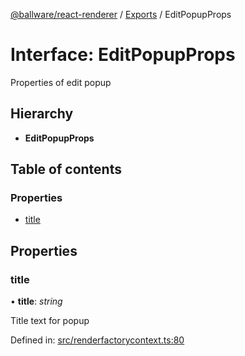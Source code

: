 [@ballware/react-renderer](../README.md) / [Exports](../modules.md) / EditPopupProps

# Interface: EditPopupProps

Properties of edit popup

## Hierarchy

* **EditPopupProps**

## Table of contents

### Properties

- [title](editpopupprops.md#title)

## Properties

### title

• **title**: *string*

Title text for popup

Defined in: [src/renderfactorycontext.ts:80](https://github.com/frankball/ballware-react-renderer/blob/69adedb/src/renderfactorycontext.ts#L80)
